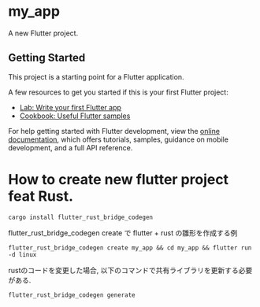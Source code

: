 # my_app

A new Flutter project.

## Getting Started

This project is a starting point for a Flutter application.

A few resources to get you started if this is your first Flutter project:

- [Lab: Write your first Flutter app](https://docs.flutter.dev/get-started/codelab)
- [Cookbook: Useful Flutter samples](https://docs.flutter.dev/cookbook)

For help getting started with Flutter development, view the
[online documentation](https://docs.flutter.dev/), which offers tutorials,
samples, guidance on mobile development, and a full API reference.

# How to create new flutter project feat Rust.

```
cargo install flutter_rust_bridge_codegen
```

flutter_rust_bridge_codegen create で flutter + rust の雛形を作成する例

```
flutter_rust_bridge_codegen create my_app && cd my_app && flutter run -d linux
```

rustのコードを変更した場合, 以下のコマンドで共有ライブラリを更新する必要がある.

```
flutter_rust_bridge_codegen generate
```
